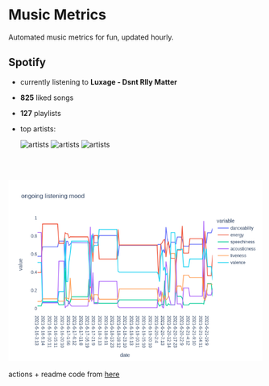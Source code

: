 # Music Metrics

Automated music metrics for fun, updated hourly.

## Spotify

- currently listening to **Luxage - Dsnt Rlly Matter**

- **825** liked songs
- **127** playlists

- top artists: 

    ![artists](https://i.scdn.co/image/0b0925b544b46d90a549f25a7f754ce6e59e6be2) ![artists](https://i.scdn.co/image/ab6761610000f17897916f0fbc7bb3150602bf5b) ![artists](https://i.scdn.co/image/e42028e7fe5a7ba790b5b4e7b096b06bf3319443)

<br></br>

<!-- ## Audio features for currently playing

![feature spread](figures/auto.png) -->

![ongoing features](figures/timeseries.png)

actions + readme code from [here](https://github.com/gargakshit/gargakshit)
